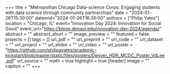 +++ 
title = "Metropolitan Chicago Data-science Corps: Engaging students with data science through community partnerships" 
date = "2024-01-26T15:30:00" 
dateend="2024-01-26T16:30:00" 
authors = ["Philip Yates"] 
location = "Chicago, IL" 
event="Innovation Day 2024: Innovation for Social Good" 
event_url="https://blogs.depaul.edu/innovation-day-2024/agenda/" 
abstract = "" 
abstract_short = "" 
image_preview = "" 
featured = false 
projects = [] 
tags = [] 
url_pdf = "" 
url_preprint = "" 
url_code = "" 
url_dataset = "" 
url_project = "" 
url_slides = "" 
url_video = "" 
url_poster = "https://github.com/philipayates/academic-kickstart/blob/master/static/files/posters/Denver_HDR_MCDC_Poster_VdLee.pdf" 
url_source = "" 
math = true 
highlight = true 
[header] 
image = "" 
caption = "" 
+++
